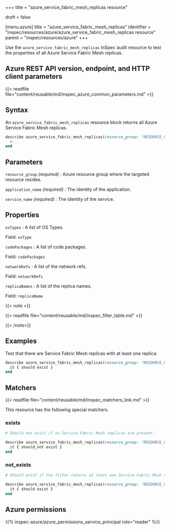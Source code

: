 +++
title = "azure_service_fabric_mesh_replicas resource"

draft = false


[menu.azure]
title = "azure_service_fabric_mesh_replicas"
identifier = "inspec/resources/azure/azure_service_fabric_mesh_replicas resource"
parent = "inspec/resources/azure"
+++

Use the `azure_service_fabric_mesh_replicas` InSpec audit resource to test the properties of all Azure Service Fabric Mesh replicas.

## Azure REST API version, endpoint, and HTTP client parameters

{{< readfile file="content/reusable/md/inspec_azure_common_parameters.md" >}}

## Syntax

An `azure_service_fabric_mesh_replicas` resource block returns all Azure Service Fabric Mesh replicas.

```ruby
describe azure_service_fabric_mesh_replicas(resource_group: 'RESOURCE_GROUP', application_name: 'SERVICE_FABRIC_MESH_APPLICATION_NAME', service_name: 'SERVICE_FABRIC_MESH_SERVICE_NAME') do
  #...
end
```

## Parameters

`resource_group` _(required)_
: Azure resource group where the targeted resource resides.

`application_name` _(required)_
: The identity of the application.

`service_name` _(required)_
: The identity of the service.

## Properties

`osTypes`
: A list of OS Types.

  Field: `osType`

`codePackages`
: A list of code packages.

  Field: `codePackages`

`networkRefs`
: A list of the network refs.

  Field: `networkRefs`

`replicaNames`
: A list of the replica names.

  Field: `replicaName`

{{< note >}}

{{< readfile file="content/reusable/md/inspec_filter_table.md" >}}

{{< /note>}}

## Examples

Test that there are Service Fabric Mesh replicas with at least one replica:

```ruby
describe azure_service_fabric_mesh_replicas(resource_group: 'RESOURCE_GROUP', application_name: 'SERVICE_FABRIC_MESH_APPLICATION_NAME', service_name: 'SERVICE_FABRIC_MESH_SERVICE_NAME').where{ replicaName > 1 } do
  it { should exist }
end
```

## Matchers

{{< readfile file="content/reusable/md/inspec_matchers_link.md" >}}

This resource has the following special matchers.

### exists

```ruby
# Should not exist if no Service Fabric Mesh replicas are present.

describe azure_service_fabric_mesh_replicas(resource_group: 'RESOURCE_GROUP', application_name: 'SERVICE_FABRIC_MESH_APPLICATION_NAME', service_name: 'SERVICE_FABRIC_MESH_SERVICE_NAME') do
  it { should_not exist }
end
```

### not_exists

```ruby
# Should exist if the filter returns at least one Service Fabric Mesh replica.

describe azure_service_fabric_mesh_replicas(resource_group: 'RESOURCE_GROUP', application_name: 'SERVICE_FABRIC_MESH_APPLICATION_NAME', service_name: 'SERVICE_FABRIC_MESH_SERVICE_NAME') do
  it { should exist }
end
```

## Azure permissions

{{% inspec-azure/azure_permissions_service_principal role="reader" %}}
